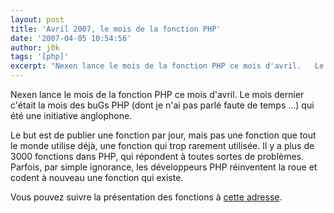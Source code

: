 ```yaml
---
layout: post
title: 'Avril 2007, le mois de la fonction PHP'
date: '2007-04-05 10:54:56'
author: j0k
tags: '[php]'
excerpt: "Nexen lance le mois de la fonction PHP ce mois d'avril.   Le mois dernier c'était la mois des buGs PHP (dont je n'ai pas parlé faute de temps ...) qui été une initiative anglophone.  \n  \nLe but est de publier une fonction par jour, mais pas une fonction que tout le monde utilise déjà, une fonction qui trop rarement utilisée. Il y a plus de 3000 fonctions      …"
---
```


Nexen lance le mois de la fonction PHP ce mois d'avril.   Le mois dernier c'était la mois des buGs PHP (dont je n'ai pas parlé faute de temps ...) qui été une initiative anglophone.

Le but est de publier une fonction par jour, mais pas une fonction que tout le monde utilise déjà, une fonction qui trop rarement utilisée. Il y a plus de 3000 fonctions dans PHP, qui répondent à toutes sortes de problèmes. Parfois, par simple ignorance, les développeurs PHP réinventent la roue et codent à nouveau une fonction qui existe.

Vous pouvez suivre la présentation des fonctions à [cette adresse](http://www.nexen.net/component/option,com_month/Itemid,0/langue,fr/).
